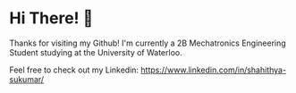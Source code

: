 # Hi There! 👋

Thanks for visiting my Github! I'm currently a 2B Mechatronics Engineering Student studying at the University of Waterloo.

Feel free to check out my Linkedin: https://www.linkedin.com/in/shahithya-sukumar/

